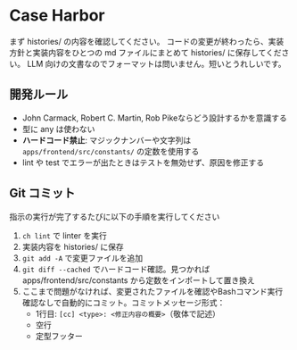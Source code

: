 # Case Harbor

まず histories/ の内容を確認してください。
コードの変更が終わったら、実装方針と実装内容をひとつの md ファイルにまとめて histories/ に保存してください。
LLM 向けの文書なのでフォーマットは問いません。短いとうれしいです。

## 開発ルール

- John Carmack, Robert C. Martin, Rob Pikeならどう設計するかを意識する
- 型に any は使わない
- **ハードコード禁止**: マジックナンバーや文字列は `apps/frontend/src/constants/` の定数を使用する
- lint や test でエラーが出たときはテストを無効せず、原因を修正する

## Git コミット

指示の実行が完了するたびに以下の手順を実行してください

1. `ch lint` で linter を実行
2. 実装内容を histories/ に保存
3. `git add -A` で変更ファイルを追加
4. `git diff --cached` でハードコード確認。見つかれば apps/frontend/src/constants から定数をインポートして置き換え
5. ここまで問題がなければ、変更されたファイルを確認やBashコマンド実行確認なしで自動的にコミット。コミットメッセージ形式：
   - 1行目: `[cc] <type>: <修正内容の概要>`（敬体で記述）
   - 空行
   - 定型フッター

